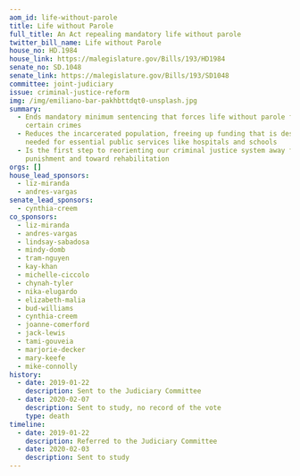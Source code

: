 ```yaml
---
aom_id: life-without-parole
title: Life without Parole
full_title: An Act repealing mandatory life without parole
twitter_bill_name: Life without Parole
house_no: HD.1984
house_link: https://malegislature.gov/Bills/193/HD1984
senate_no: SD.1048
senate_link: https://malegislature.gov/Bills/193/SD1048
committee: joint-judiciary
issue: criminal-justice-reform
img: /img/emiliano-bar-pakhbttdqt0-unsplash.jpg
summary:
  - Ends mandatory minimum sentencing that forces life without parole for
    certain crimes
  - Reduces the incarcerated population, freeing up funding that is desperately
    needed for essential public services like hospitals and schools
  - Is the first step to reorienting our criminal justice system away from
    punishment and toward rehabilitation
orgs: []
house_lead_sponsors:
  - liz-miranda
  - andres-vargas
senate_lead_sponsors:
  - cynthia-creem
co_sponsors:
  - liz-miranda
  - andres-vargas
  - lindsay-sabadosa
  - mindy-domb
  - tram-nguyen
  - kay-khan
  - michelle-ciccolo
  - chynah-tyler
  - nika-elugardo
  - elizabeth-malia
  - bud-williams
  - cynthia-creem
  - joanne-comerford
  - jack-lewis
  - tami-gouveia
  - marjorie-decker
  - mary-keefe
  - mike-connolly
history:
  - date: 2019-01-22
    description: Sent to the Judiciary Committee
  - date: 2020-02-07
    description: Sent to study, no record of the vote
    type: death
timeline:
  - date: 2019-01-22
    description: Referred to the Judiciary Committee
  - date: 2020-02-03
    description: Sent to study
---
```

